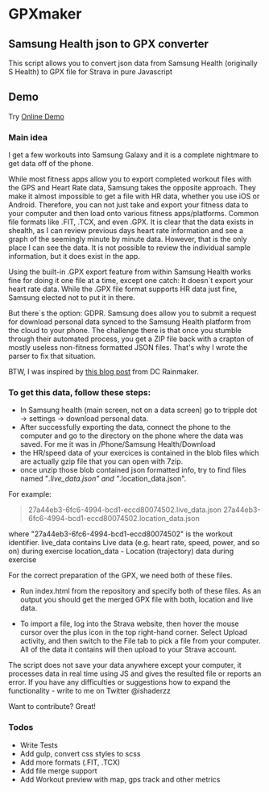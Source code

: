 
# GPXmaker

## Samsung Health json to GPX converter
This script allows you to convert json data from Samsung Health (originally S Health) to GPX file for Strava in pure Javascript

## Demo

Try [Online Demo](https://hitlife.net.ua/ru/gpxmaker)

### Main idea
I get a few workouts into Samsung Galaxy and it is a complete nightmare to get data off of the phone.

While most fitness apps allow you to export completed workout files with the GPS and Heart Rate data, Samsung takes the opposite approach. They make it almost impossible to get a file with HR data, whether you use iOS or Android. Therefore, you can not just take and export your fitness data to your computer and then load onto various fitness apps/platforms. Common file formats like .FIT, .TCX, and even .GPX. It is clear that the data exists in shealth, as I can review previous days heart rate information and see a graph of the seemingly minute by minute data. However, that is the only place I can see the data. It is not possible to review the individual sample information, but it does exist in the app.

Using the built-in .GPX export feature from within Samsung Health works fine for doing it one file at a time, except one catch: It doesn`t export your heart rate data. While the .GPX file format supports HR data just fine, Samsung elected not to put it in there.

But there`s the option: GDPR. Samsung does allow you to submit a request for download personal data synced to the Samsung Health platform from the cloud to your phone. The challenge there is that once you stumble through their automated process, you get a ZIP file back with a crapton of mostly useless non-fitness formatted JSON files. That's why I wrote the parser to fix that situation. 

BTW, I was inspired by [this blog post](https://www.dcrainmaker.com/2019/03/export-data-samsung-watch-galaxy-health-app.html) from DC Rainmaker.


### To get this data, follow these steps:

* In Samsung health (main screen, not on a data screen) go to tripple dot -> settings -> download personal data. 
* After successfully exporting the data, connect the phone to the computer and go to the directory on the phone where the data was saved. For me it was in /Phone/Samsung Health/Download
* the HR/speed data of your exercices is contained in the blob files which are actually gzip file that you can open with 7zip.
* once unzip those blob contained json formatted info, try to find files named "*.live_data.json" and "*.location_data.json". 

For example: 

>27a44eb3-6fc6-4994-bcd1-eccd80074502.live_data.json
>27a44eb3-6fc6-4994-bcd1-eccd80074502.location_data.json

where "27a44eb3-6fc6-4994-bcd1-eccd80074502" is the workout identifier.
live_data contains Live data (e.g. heart rate, speed, power, and so on) during exercise
location_data - Location (trajectory) data during exercise

For the correct preparation of the GPX, we need both of these files. 

* Run index.html from the repository and specify both of these files. As an output you should get the merged GPX file with both, location and live data.

* To import a file, log into the Strava website, then hover the mouse cursor over the plus icon in the top right-hand corner. Select Upload activity, and then switch to the File tab to pick a file from your computer. All of the data it contains will then upload to your Strava account.

The script does not save your data anywhere except your computer, it processes data in real time using JS and gives the resulted file or reports an error. If you have any difficulties or suggestions how to expand the functionality - write to me on Twitter @ishaderzz

Want to contribute? Great!

### Todos

 - Write Tests
 - Add gulp, convert css styles to scss
 - Add more formats (.FIT, .TCX)
 - Add file merge support
 - Add Workout preview with map, gps track and other metrics

